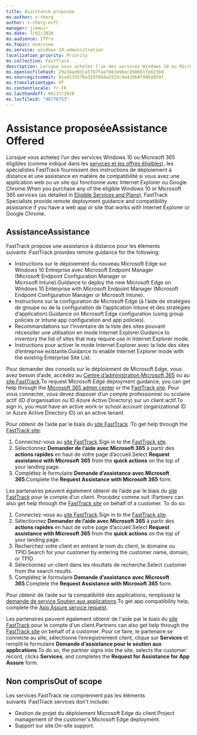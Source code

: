 ```yaml
---
title: Assistance proposée
ms.author: v-rberg
author: v-rberg-msft
manager: jimmuir
ms.date: 7/01/2020
ms.audience: ITPro
ms.topic: overview
ms.service: windows-10-administration
localization_priority: Priority
ms.collection: FastTrack
description: Lorsque vous achetez l’un des services Windows 10 ou Microsoft 365 (comme indiqué dans les services et les offres éligibles), les spécialistes FastTrack fournissent des instructions de déploiement à distance et une assistance en matière de compatibilité si vous avez une application web ou un site qui fonctionne avec Internet Explorer ou Google Chrome.
ms.openlocfilehash: 29a38add3ca5787faaf083e96ec858661fe823b0
ms.sourcegitcommit: 81ad135578a329f8b0a3325c4e43bb8f90648597
ms.translationtype: HT
ms.contentlocale: fr-FR
ms.lasthandoff: 08/17/2020
ms.locfileid: "46776753"
---
```

# <a name="assistance-offered"></a><span data-ttu-id="18b63-103">Assistance proposée</span><span class="sxs-lookup"><span data-stu-id="18b63-103">Assistance Offered</span></span>

<span data-ttu-id="18b63-104">Lorsque vous achetez l’un des services Windows 10 ou Microsoft 365 éligibles (comme indiqué dans les [services et les offres éligibles](M365-eligible-services-and-plans.md)), les spécialistes FastTrack fournissent des instructions de déploiement à distance et une assistance en matière de compatibilité si vous avez une application web ou un site qui fonctionne avec Internet Explorer ou Google Chrome.</span><span class="sxs-lookup"><span data-stu-id="18b63-104">When you purchase any of the eligible Windows 10 or Microsoft 365 services (as detailed in [Eligible Services and Plans](M365-eligible-services-and-plans.md)), FastTrack Specialists provide remote deployment guidance and compatibility assistance if you have a web app or site that works with Internet Explorer or Google Chrome.</span></span> 

## <a name="assistance"></a><span data-ttu-id="18b63-105">Assistance</span><span class="sxs-lookup"><span data-stu-id="18b63-105">Assistance</span></span>

<span data-ttu-id="18b63-106">FastTrack propose une assistance à distance pour les éléments suivants :</span><span class="sxs-lookup"><span data-stu-id="18b63-106">FastTrack provides remote guidance for the following:</span></span>
- <span data-ttu-id="18b63-107">Instructions sur le déploiement du nouveau Microsoft Edge sur Windows 10 Entreprise avec Microsoft Endpoint Manager (Microsoft Endpoint Configuration Manager or Microsoft Intune).</span><span class="sxs-lookup"><span data-stu-id="18b63-107">Guidance to deploy the new Microsoft Edge on Windows 10 Enterprise with Microsoft Endpoint Manager (Microsoft Endpoint Configuration Manager or Microsoft Intune).</span></span>
- <span data-ttu-id="18b63-108">Instructions sur la configuration de Microsoft Edge (à l’aide de stratégies de groupe ou de la configuration de l’application Intune et des stratégies d’application).</span><span class="sxs-lookup"><span data-stu-id="18b63-108">Guidance on Microsoft Edge configuration (using group policies or Intune app configuration and app policies).</span></span>
- <span data-ttu-id="18b63-109">Recommandations sur l’inventaire de la liste des sites pouvant nécessiter une utilisation en mode Internet Explorer.</span><span class="sxs-lookup"><span data-stu-id="18b63-109">Guidance to inventory the list of sites that may require use in Internet Explorer mode.</span></span>
- <span data-ttu-id="18b63-110">Instructions pour activer le mode Internet Explorer avec la liste des sites d’entreprise existante.</span><span class="sxs-lookup"><span data-stu-id="18b63-110">Guidance to enable Internet Explorer mode with the existing Enterprise Site List.</span></span>

<span data-ttu-id="18b63-111">Pour demander des conseils sur le déploiement de Microsoft Edge, vous avez besoin d’aide, accédez au [Centre d’administration Microsoft 365](https://go.microsoft.com/fwlink/?linkid=2032704) ou au [site FastTrack](https://go.microsoft.com/fwlink/?linkid=780698).</span><span class="sxs-lookup"><span data-stu-id="18b63-111">To request Microsoft Edge deployment guidance, you can get help through the [Microsoft 365 admin center](https://go.microsoft.com/fwlink/?linkid=2032704) or the [FastTrack site](https://go.microsoft.com/fwlink/?linkid=780698).</span></span> <span data-ttu-id="18b63-112">Pour vous connecter, vous devez disposer d’un compte professionnel ou scolaire actif (ID d’organisation ou ID Azure Active Directory) sur un client actif.</span><span class="sxs-lookup"><span data-stu-id="18b63-112">To sign in, you must have an active work or school account (organizational ID or Azure Active Directory ID) on an active tenant.</span></span> 

<span data-ttu-id="18b63-113">Pour obtenir de l’aide par le biais du [site FastTrack](https://go.microsoft.com/fwlink/?linkid=780698) :</span><span class="sxs-lookup"><span data-stu-id="18b63-113">To get help through the [FastTrack site](https://go.microsoft.com/fwlink/?linkid=780698):</span></span> 
1.    <span data-ttu-id="18b63-114">Connectez-vous au [site FastTrack](https://go.microsoft.com/fwlink/?linkid=780698).</span><span class="sxs-lookup"><span data-stu-id="18b63-114">Sign in to the [FastTrack site](https://go.microsoft.com/fwlink/?linkid=780698).</span></span> 
2.    <span data-ttu-id="18b63-115">Sélectionnez **Demander de l’aide avec Microsoft 365** à partir des **actions rapides** en haut de votre page d’accueil.</span><span class="sxs-lookup"><span data-stu-id="18b63-115">Select **Request assistance with Microsoft 365** from the **quick actions** on the top of your landing page.</span></span>
3.    <span data-ttu-id="18b63-116">Complétez le formulaire **Demande d’assistance avec Microsoft 365**.</span><span class="sxs-lookup"><span data-stu-id="18b63-116">Complete the **Request Assistance with Microsoft 365** form.</span></span>
  
<span data-ttu-id="18b63-p102">Les partenaires peuvent également obtenir de l’aide par le biais du [site FastTrack](https://go.microsoft.com/fwlink/?linkid=780698) pour le compte d’un client. Procédez comme suit :</span><span class="sxs-lookup"><span data-stu-id="18b63-p102">Partners can also get help through the [FastTrack site](https://go.microsoft.com/fwlink/?linkid=780698) on behalf of a customer. To do so:</span></span>
1.    <span data-ttu-id="18b63-119">Connectez-vous au [site FastTrack](https://go.microsoft.com/fwlink/?linkid=780698).</span><span class="sxs-lookup"><span data-stu-id="18b63-119">Sign in to the [FastTrack site](https://go.microsoft.com/fwlink/?linkid=780698).</span></span> 
2.    <span data-ttu-id="18b63-120">Sélectionnez **Demander de l’aide avec Microsoft 365** à partir des **actions rapides** en haut de votre page d’accueil.</span><span class="sxs-lookup"><span data-stu-id="18b63-120">Select **Request assistance with Microsoft 365** from the **quick actions** on the top of your landing page.</span></span>
3.    <span data-ttu-id="18b63-121">Recherchez votre client en entrant le nom du client, le domaine ou TPID.</span><span class="sxs-lookup"><span data-stu-id="18b63-121">Search for your customer by entering the customer name, domain, or TPID.</span></span>
4.    <span data-ttu-id="18b63-122">Sélectionnez un client dans les résultats de recherche.</span><span class="sxs-lookup"><span data-stu-id="18b63-122">Select customer from the search results.</span></span>
5.    <span data-ttu-id="18b63-123">Complétez le formulaire **Demande d’assistance avec Microsoft 365**.</span><span class="sxs-lookup"><span data-stu-id="18b63-123">Complete the **Request Assistance with Microsoft 365** form.</span></span>
 
<span data-ttu-id="18b63-124">Pour obtenir de l’aide sur la compatibilité des applications, remplissez la [demande de service Soutien aux applications](https://go.microsoft.com/fwlink/?linkid=2022721).</span><span class="sxs-lookup"><span data-stu-id="18b63-124">To get app compatibility help, complete the [App Assure service request](https://go.microsoft.com/fwlink/?linkid=2022721).</span></span>

<span data-ttu-id="18b63-125">Les partenaires peuvent également obtenir de l'aide par le biais du [site FastTrack](https://go.microsoft.com/fwlink/?linkid=780698) pour le compte d'un client.</span><span class="sxs-lookup"><span data-stu-id="18b63-125">Partners can also get help through the [FastTrack site](https://go.microsoft.com/fwlink/?linkid=780698) on behalf of a customer.</span></span> <span data-ttu-id="18b63-126">Pour ce faire, le partenaire se connecte au site, sélectionne l’enregistrement client, clique sur **Services** et remplit le formulaire **Demande d’assistance pour le soutien aux applications**.</span><span class="sxs-lookup"><span data-stu-id="18b63-126">To do so, the partner signs into the site, selects the customer record, clicks **Services**, and completes the **Request for Assistance for App Assure** form.</span></span>

## <a name="out-of-scope"></a><span data-ttu-id="18b63-127">Non compris</span><span class="sxs-lookup"><span data-stu-id="18b63-127">Out of scope</span></span>

<span data-ttu-id="18b63-128">Les services FastTrack ne comprennent pas les éléments suivants :</span><span class="sxs-lookup"><span data-stu-id="18b63-128">FastTrack services don't include:</span></span>
- <span data-ttu-id="18b63-129">Gestion de projet du déploiement Microsoft Edge du client.</span><span class="sxs-lookup"><span data-stu-id="18b63-129">Project management of the customer's Microsoft Edge deployment.</span></span>
- <span data-ttu-id="18b63-130">Support sur site.</span><span class="sxs-lookup"><span data-stu-id="18b63-130">On-site support.</span></span>

